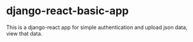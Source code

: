 # django-react-basic-app
This is a django-react app for simple authentication and upload json data, view that data.
